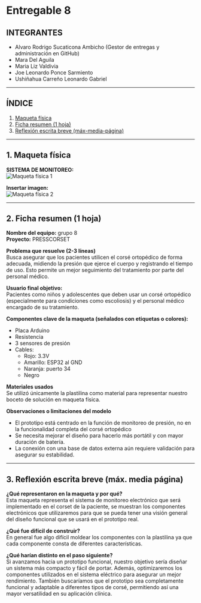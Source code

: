 # Entregable 8

## INTEGRANTES

- Alvaro Rodrigo Sucaticona Ambicho (Gestor de entregas y administración en GitHub)  
- Mara Del Aguila  
- Maria Liz Valdivia  
- Joe Leonardo Ponce Sarmiento
- Ushiñahua Carreño Leonardo Gabriel

---

## ÍNDICE

1. [Maqueta física](#1-maqueta-física)  
2. [Ficha resumen (1 hoja)](#2-ficha-resumen-1-hoja)  
3. [Reflexión escrita breve (máx-media-página)](#3-reflexión-escrita-breve-máx-media-página)  

---

## 1. Maqueta física

**SISTEMA  DE MONITOREO:**  
![Maqueta física 1](https://i.imgur.com/ViivCiA.jpeg)

**Insertar imagen:**  
![Maqueta física 2](https://i.imgur.com/bNh3poT.jpeg)

---

## 2. Ficha resumen (1 hoja)

**Nombre del equipo:** grupo 8  
**Proyecto:** PRESSCORSET  

**Problema que resuelve (2-3 líneas)**  
Busca asegurar que los pacientes utilicen el corsé ortopédico de forma adecuada, midiendo la presión que ejerce el cuerpo y registrando el tiempo de uso. Esto permite un mejor seguimiento del tratamiento por parte del personal médico.  

**Usuario final objetivo:**  
Pacientes como niños y adolescentes que deben usar un corsé ortopédico (especialmente para condiciones como escoliosis) y el personal médico encargado de su tratamiento.  

**Componentes clave de la maqueta (señalados con etiquetas o colores):**  
- Placa Arduino  
- Resistencia  
- 3 sensores de presión  
- Cables:  
  - Rojo: 3.3V  
  - Amarillo: ESP32 al GND  
  - Naranja: puerto 34  
  - Negro  

**Materiales usados**  
Se utilizó únicamente la plastilina como material para representar nuestro boceto de solución en maqueta física.  

**Observaciones o limitaciones del modelo**  
- El prototipo está centrado en la función de monitoreo de presión, no en la funcionalidad completa del corsé ortopédico  
- Se necesita mejorar el diseño para hacerlo más portátil y con mayor duración de batería.  
- La conexión con una base de datos externa aún requiere validación para asegurar su estabilidad.  

---

## 3. Reflexión escrita breve (máx. media página)

**¿Qué representaron en la maqueta y por qué?**  
Esta maqueta representa el sistema de monitoreo electrónico que será implementado en el corset de la paciente, se muestran los componentes electrónicos que utilizaremos para que se pueda tener una visión general del diseño funcional que se usará en el prototipo real.  

**¿Qué fue difícil de construir?**  
En general fue algo difícil moldear los componentes con la plastilina ya que cada componente consta de diferentes características.  

**¿Qué harían distinto en el paso siguiente?**  
Si avanzamos hacia un prototipo funcional, nuestro objetivo sería diseñar un sistema más compacto y fácil de portar. Además, optimizaremos los componentes utilizados en el sistema eléctrico para asegurar un mejor rendimiento. También buscaríamos que el prototipo sea completamente funcional y adaptable a diferentes tipos de corsé, permitiendo así una mayor versatilidad en su aplicación clínica.  

